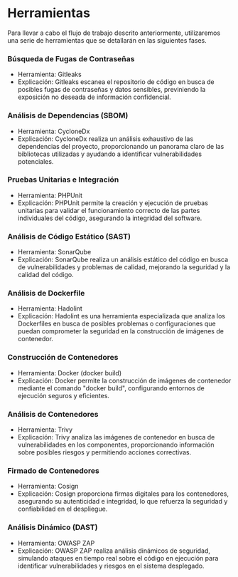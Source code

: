 # Herramientas

Para llevar a cabo el flujo de trabajo descrito anteriormente, utilizaremos una serie de herramientas que se detallarán en las siguientes fases.

### **Búsqueda de Fugas de Contraseñas**

* Herramienta: Gitleaks
* Explicación: Gitleaks escanea el repositorio de código en busca de posibles fugas de contraseñas y datos sensibles, previniendo la exposición no deseada de información confidencial.

### **Análisis de Dependencias (SBOM)**

* Herramienta: CycloneDx
* Explicación: CycloneDx realiza un análisis exhaustivo de las dependencias del proyecto, proporcionando un panorama claro de las bibliotecas utilizadas y ayudando a identificar vulnerabilidades potenciales.

### **Pruebas Unitarias e Integración**

* Herramienta: PHPUnit
* Explicación: PHPUnit permite la creación y ejecución de pruebas unitarias para validar el funcionamiento correcto de las partes individuales del código, asegurando la integridad del software.

### **Análisis de Código Estático (SAST)**

* Herramienta: SonarQube
* Explicación: SonarQube realiza un análisis estático del código en busca de vulnerabilidades y problemas de calidad, mejorando la seguridad y la calidad del código.

### **Análisis de Dockerfile**

* Herramienta: Hadolint
* Explicación: Hadolint es una herramienta especializada que analiza los Dockerfiles en busca de posibles problemas o configuraciones que puedan comprometer la seguridad en la construcción de imágenes de contenedor.

### **Construcción de Contenedores**

* Herramienta: Docker (docker build)
* Explicación: Docker permite la construcción de imágenes de contenedor mediante el comando "docker build", configurando entornos de ejecución seguros y eficientes.

### **Análisis de Contenedores**

* Herramienta: Trivy
* Explicación: Trivy analiza las imágenes de contenedor en busca de vulnerabilidades en los componentes, proporcionando información sobre posibles riesgos y permitiendo acciones correctivas.

### **Firmado de Contenedores**

* Herramienta: Cosign
* Explicación: Cosign proporciona firmas digitales para los contenedores, asegurando su autenticidad e integridad, lo que refuerza la seguridad y confiabilidad en el despliegue.

### **Análisis Dinámico (DAST)**

* Herramienta: OWASP ZAP
* Explicación: OWASP ZAP realiza análisis dinámicos de seguridad, simulando ataques en tiempo real sobre el código en ejecución para identificar vulnerabilidades y riesgos en el sistema desplegado.
